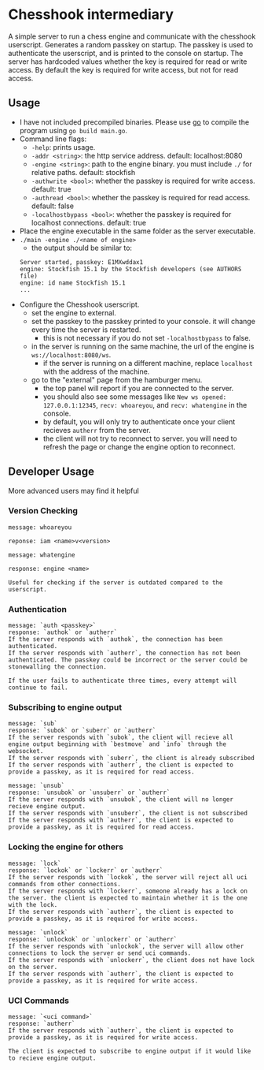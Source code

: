 # Chesshook intermediary

A simple server to run a chess engine and communicate with the chesshook userscript. Generates a random passkey on startup. The passkey is used to authenticate the userscript, and is printed to the console on startup. The server has hardcoded values whether the key is required for read or write access. By default the key is required for write access, but not for read access.

## Usage
- I have not included precompiled binaries. Please use [go](https://go.dev/dl/) to compile the program using `go build main.go`. 
- Command line flags:
    - `-help`: prints usage.
    - `-addr <string>`: the http service address. default: localhost:8080
    - `-engine <string>`:  path to the engine binary. you must include `./` for relative paths. default: stockfish
    - `-authwrite <bool>`: whether the passkey is required for write access. default: true
    - `-authread <bool>`: whether the passkey is required for read access. default: false
    - `-localhostbypass <bool>`: whether the passkey is required for localhost connections. default: true
- Place the engine executable in the same folder as the server executable.
- `./main -engine ./<name of engine>`
    - the output should be similar to:
    ```
    Server started, passkey: E1MXwddax1
    engine: Stockfish 15.1 by the Stockfish developers (see AUTHORS file)
    engine: id name Stockfish 15.1
    ...
    ```
- Configure the Chesshook userscript.
    - set the engine to external.
    - set the passkey to the passkey printed to your console. it will change every time the server is restarted.
        - this is not necessary if you do not set `-localhostbypass` to false.
    - in the server is running on the same machine, the url of the engine is `ws://localhost:8080/ws`.
        - if the server is running on a different machine, replace `localhost` with the address of the machine.
    - go to the "external" page from the hamburger menu.
        - the top panel will report if you are connected to the server.
        - you should also see some messages like `New ws opened: 127.0.0.1:12345`, `recv: whoareyou`, and `recv: whatengine` in the console.
        - by default, you will only try to authenticate once your client recieves `autherr` from the server.
        - the client will not try to reconnect to server. you will need to refresh the page or change the engine option to reconnect.

## Developer Usage
More advanced users may find it helpful

### Version Checking

```
message: whoareyou 

reponse: iam <name>v<version>

message: whatengine

response: engine <name>

Useful for checking if the server is outdated compared to the userscript.
``` 
### Authentication
```
message: `auth <passkey>`
response: `authok` or `autherr`
If the server responds with `authok`, the connection has been authenticated.
If the server responds with `autherr`, the connection has not been authenticated. The passkey could be incorrect or the server could be stonewalling the connection.

If the user fails to authenticate three times, every attempt will continue to fail.
```
### Subscribing to engine output
```
message: `sub`
response: `subok` or `suberr` or `autherr`
If the server responds with `subok`, the client will recieve all engine output beginning with `bestmove` and `info` through the websocket.
If the server responds with `suberr`, the client is already subscribed
If the server responds with `autherr`, the client is expected to provide a passkey, as it is required for read access.  

message: `unsub`
response: `unsubok` or `unsuberr` or `autherr`
If the server responds with `unsubok`, the client will no longer recieve engine output.
If the server responds with `unsuberr`, the client is not subscribed
If the server responds with `autherr`, the client is expected to provide a passkey, as it is required for read access.  
```
### Locking the engine for others
```
message: `lock`
response: `lockok` or `lockerr` or `autherr`
If the server responds with `lockok`, the server will reject all uci commands from other connections.
If the server responds with `lockerr`, someone already has a lock on the server. the client is expected to maintain whether it is the one with the lock.
If the server responds with `autherr`, the client is expected to provide a passkey, as it is required for write access.  

message: `unlock`
response: `unlockok` or `unlockerr` or `autherr`
If the server responds with `unlockok`, the server will allow other connections to lock the server or send uci commands.
If the server responds with `unlockerr`, the client does not have lock on the server.
If the server responds with `autherr`, the client is expected to provide a passkey, as it is required for write access.  
```
### UCI Commands
```
message: `<uci command>`
response: `autherr`
If the server responds with `autherr`, the client is expected to provide a passkey, as it is required for write access.  

The client is expected to subscribe to engine output if it would like to recieve engine output.
```